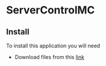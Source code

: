 # ServerControlMC

## Install
To install this application you will need
- Download files from this [link](https://cdn.discordapp.com/attachments/1149060246636068957/1151171091184746496/Screenshot_20230912-220200-1.jpg)
